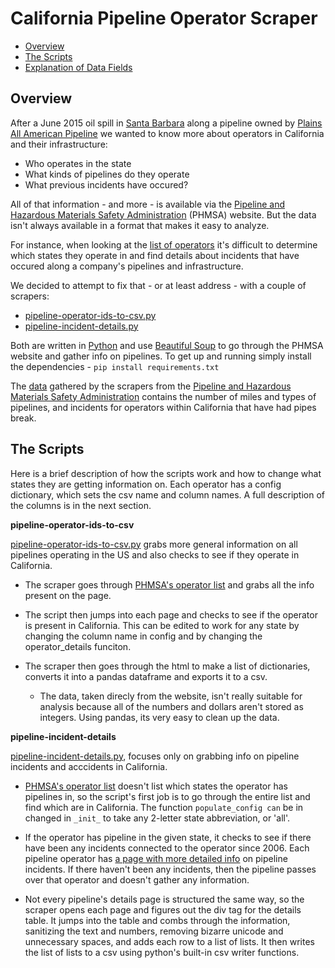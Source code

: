 California Pipeline Operator Scraper
====================================

* [Overview](#overview)
* [The Scripts](#the-scripts)
* [Explanation of Data Fields](#explanation-of-data-fields)

Overview
--------

After a June 2015 oil spill in [Santa Barbara](http://www.scpr.org/news/2015/06/01/52117/things-to-know-about-the-california-oil-spill) along a pipeline owned by [Plains All American Pipeline](https://www.plainsallamerican.com/) we wanted to know more about operators in California and their infrastructure:

* Who operates in the state
* What kinds of pipelines do they operate
* What previous incidents have occured?

All of that information - and more - is available via the [Pipeline and Hazardous Materials Safety Administration](http://www.phmsa.dot.gov/) (PHMSA) website. But the data isn't always available in a format that makes it easy to analyze.

For instance, when looking at the [list of operators](http://primis.phmsa.dot.gov/comm/reports/operator/OperatorListNoJS.html) it's difficult to determine which states they operate in and find details about incidents that have occured along a company's pipelines and infrastructure.

We decided to attempt to fix that - or at least address - with a couple of scrapers:

* [pipeline-operator-ids-to-csv.py](/tools-and-scripts/pull-california-pipeline-operators/pipeline-operator-ids-to-csv.py)
* [pipeline-incident-details.py](/tools-and-scripts/pull-california-pipeline-operators/pipeline-incident-details.py)

Both are written in [Python](https://www.python.org/) and use [Beautiful Soup](http://www.crummy.com/software/BeautifulSoup/bs4/doc/) to go through the PHMSA website and gather info on pipelines. To get up and running simply install the dependencies - ```pip install requirements.txt```

The [data](/data/2015-ca-pipeline-data) gathered by the scrapers from the [Pipeline and Hazardous Materials Safety Administration](http://primis.phmsa.dot.gov/comm/reports/operator/OperatorListNoJS.html) contains the number of miles and types of pipelines, and incidents for operators within California that have had pipes break.

The Scripts
-----------

Here is a brief description of how the scripts work and how to change what states they are getting information on. Each operator has a config dictionary, which sets the csv name and column names. A full description of the columns is in the next section.

**pipeline-operator-ids-to-csv**

[pipeline-operator-ids-to-csv.py](/tools-and-scripts/pull-california-pipeline-operators/pipeline-operator-ids-to-csv.py) grabs more general information on all pipelines operating in the US and also checks to see if they operate in California.

* The scraper goes through [PHMSA's operator list](http://primis.phmsa.dot.gov/comm/reports/operator/OperatorListNoJS.html) and grabs all the info present on the page.

* The script then jumps into each page and checks to see if the operator is present in California. This can be edited to work for any state by changing the column name in config and by changing the operator_details funciton.

* The scraper then goes through the html to make a list of dictionaries, converts it into a pandas dataframe and exports it to a csv.

    * The data, taken direcly from the website, isn't really suitable for analysis because all of the numbers and dollars aren't stored as integers. Using pandas, its very easy to clean up the data.

**pipeline-incident-details**

[pipeline-incident-details.py](/tools-and-scripts/pull-california-pipeline-operators/pipeline-incident-details.py), focuses only on grabbing info on pipeline incidents and acccidents in California.

* [PHMSA's operator list](http://primis.phmsa.dot.gov/comm/reports/operator/OperatorListNoJS.html) doesn't list which states the operator has pipelines in, so the script's first job is to go through the entire list and find which are in California. The function ```populate_config can``` be in changed in ```_init_``` to take any 2-letter state abbreviation, or 'all'.

* If the operator has pipeline in the given state, it checks to see if there have been any incidents connected to the operator since 2006. Each pipeline operator has [a page with more detailed info](http://primis.phmsa.dot.gov/comm/reports/operator/OperatorIM_opid_2616.html?nocache=2666#_Incidents_tab_4) on pipeline incidents. If there haven't been any incidents, then the pipeline passes over that operator and doesn't gather any information.

* Not every pipeline's details page is structured the same way, so the scraper opens each page and figures out the div tag for the details table. It jumps into the table and combs through the information, sanitizing the text and numbers, removing bizarre unicode and unnecessary spaces, and adds each row to a list of lists. It then writes the list of lists to a csv using python's built-in csv writer functions.
